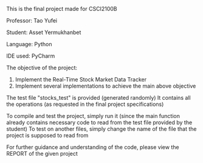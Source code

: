 This is the final project made for CSCI2100B 

Professor: Tao Yufei 

Student: Asset Yermukhanbet 

Language: Python 

IDE used: PyCharm 

The objective of the project:
1) Implement the Real-Time Stock Market Data Tracker 
2) Implement several implementations to achieve the main above objective

The test file "stocks_test" is provided (generated randomly) 
It contains all the operations (as requested in the final project specifications)

To compile and test the project, simply run it (since the main function already contains necessary code to read from the test file provided by the student)
To test on another files, simply change the name of the file that the project is supposed to read from 

For further guidance and understanding of the code, please view the REPORT of the given project 
